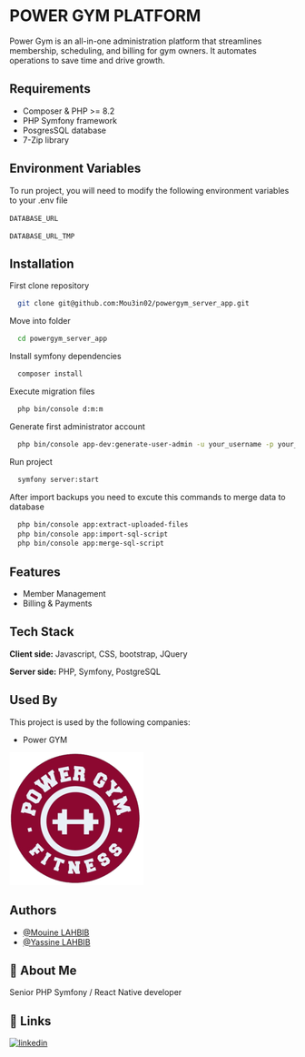 
# POWER GYM PLATFORM
Power Gym is an all-in-one administration platform that streamlines membership, scheduling, and billing for gym owners. It automates operations to save time and drive growth.



## Requirements
- Composer & PHP >= 8.2
- PHP Symfony framework
- PosgresSQL database
- 7-Zip library
## Environment Variables

To run project, you will need to modify the following environment variables to your .env file

`DATABASE_URL`

`DATABASE_URL_TMP`


## Installation

First clone repository
```bash
  git clone git@github.com:Mou3in02/powergym_server_app.git
```
Move into folder
```bash
  cd powergym_server_app
```
Install symfony dependencies
```bash
  composer install
```
Execute migration files
```bash
  php bin/console d:m:m
```
Generate first administrator account
```bash
  php bin/console app-dev:generate-user-admin -u your_username -p your_password
```
Run project
```bash
  symfony server:start
```
After import backups you need to excute this commands to merge data to database
```bash
  php bin/console app:extract-uploaded-files
  php bin/console app:import-sql-script
  php bin/console app:merge-sql-script
```
## Features
- Member Management
- Billing & Payments


## Tech Stack

**Client side:** Javascript, CSS, bootstrap, JQuery

**Server side:** PHP, Symfony, PostgreSQL


## Used By

This project is used by the following companies:

- Power GYM

![Logo](logo.png)


## Authors

- [@Mouine LAHBIB](https://www.github.com/Mou3in02)
- [@Yassine LAHBIB](https://www.github.com/yassinelhb1)

## 🚀 About Me
Senior PHP Symfony / React Native developer


## 🔗 Links
[![linkedin](https://img.shields.io/badge/linkedin-0A66C2?style=for-the-badge&logo=linkedin&logoColor=white)](https://www.linkedin.com/in/mouine-lahbib-211579172/)

